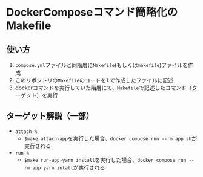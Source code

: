 # DockerComposeコマンド簡略化のMakefile

## 使い方
1. `compose.yml`ファイルと同階層に`Makefile`(もしくは`makefile`)ファイルを作成
2. このリポジトリの`Makefile`のコードを1.で作成したファイルに記述
3. dockerコマンドを実行していた階層にて、`Makefile`で記述したコマンド（ターゲット）を実行

## ターゲット解説（一部）
- `attach-%`
  - `$make attach-app`を実行した場合、`docker compose run --rm app sh`が実行される
- `run-%`
  - `$make run-app-yarn install`を実行した場合、`docker compose run --rm app yarn intall`が実行される